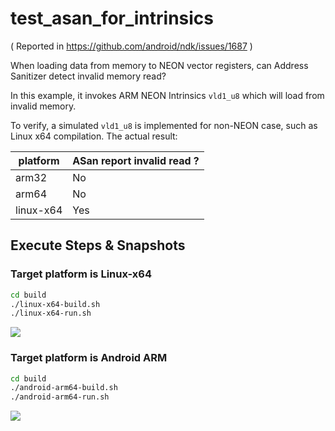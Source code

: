 # test_asan_for_intrinsics

( Reported in https://github.com/android/ndk/issues/1687 )

When loading data from memory to NEON vector registers, can Address Sanitizer detect invalid memory read?

In this example, it invokes ARM NEON Intrinsics `vld1_u8` which will load from invalid memory.

To verify, a simulated `vld1_u8` is implemented for non-NEON case, such as Linux x64 compilation. The actual result:

| platform | ASan report invalid read ? |
| -------- | -------------------------- |
| arm32    | No |
| arm64    | No |
| linux-x64 | Yes |

## Execute Steps & Snapshots

### Target platform is Linux-x64
```bash
cd build
./linux-x64-build.sh
./linux-x64-run.sh
```

![](Linux-x64-output.png)

### Target platform is Android ARM
```bash
cd build
./android-arm64-build.sh
./android-arm64-run.sh
```

![](Android-arm64-output.png)